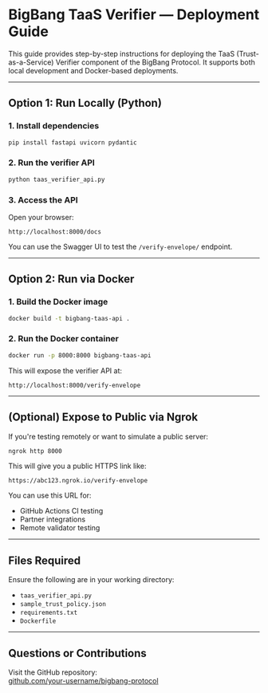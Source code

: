 # BigBang TaaS Verifier — Deployment Guide

This guide provides step-by-step instructions for deploying the TaaS (Trust-as-a-Service) Verifier component of the BigBang Protocol. It supports both local development and Docker-based deployments.

---

## Option 1: Run Locally (Python)

### 1. Install dependencies

```bash
pip install fastapi uvicorn pydantic
```

### 2. Run the verifier API

```bash
python taas_verifier_api.py
```

### 3. Access the API

Open your browser:
```
http://localhost:8000/docs
```

You can use the Swagger UI to test the `/verify-envelope/` endpoint.

---

## Option 2: Run via Docker

### 1. Build the Docker image

```bash
docker build -t bigbang-taas-api .
```

### 2. Run the Docker container

```bash
docker run -p 8000:8000 bigbang-taas-api
```

This will expose the verifier API at:
```
http://localhost:8000/verify-envelope
```

---

## (Optional) Expose to Public via Ngrok

If you're testing remotely or want to simulate a public server:

```bash
ngrok http 8000
```

This will give you a public HTTPS link like:
```
https://abc123.ngrok.io/verify-envelope
```

You can use this URL for:
- GitHub Actions CI testing
- Partner integrations
- Remote validator testing

---

## Files Required

Ensure the following are in your working directory:
- `taas_verifier_api.py`
- `sample_trust_policy.json`
- `requirements.txt`
- `Dockerfile`

---

## Questions or Contributions

Visit the GitHub repository:  
[github.com/your-username/bigbang-protocol](https://github.com/your-username/bigbang-protocol)